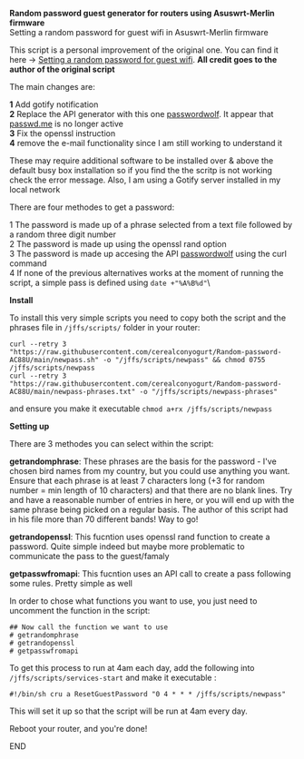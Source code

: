 **Random password guest generator for routers using Asuswrt-Merlin firmware**\
Setting a random password for guest wifi in Asuswrt-Merlin firmware

This script is a personal improvement of the original one. You can find it here -> [Setting a random password for guest wifi](https://github.com/RMerl/asuswrt-merlin.ng/wiki/Setting-a-random-password-for-guest-wifi). **All credit goes to the author of the original script**

The main changes are:

**1** Add gotify notification\
**2** Replace the API generator with this one [passwordwolf](https://passwordwolf.com). It appear that [passwd.me](https://passwd.me) is no longer active\
**3** Fix the openssl instruction\
**4** remove the e-mail functionality since I am still working to understand it

These may require additional software to be installed over & above the default busy box installation so if you find the the scritp is not working check the error message.
Also, I am using a Gotify server installed in my local network

There are four methodes to get a password:

1 The password is made up of a phrase selected from a text file followed by a random three digit number\
2 The password is made up using the openssl rand option\
3 The password is made up accesing the API [passwordwolf](https://passwordwolf.com) using the curl command\
4 If none of the previous alternatives works at the moment of running the script, a simple pass is defined using `date +"%A%B%d"`\

**Install**

To install this very simple scripts you need to copy both the script and the phrases file in `/jffs/scripts/` folder in your router:

`curl --retry 3 "https://raw.githubusercontent.com/cerealconyogurt/Random-password-AC88U/main/newpass.sh" -o "/jffs/scripts/newpass" && chmod 0755 /jffs/scripts/newpass`\
`curl --retry 3 "https://raw.githubusercontent.com/cerealconyogurt/Random-password-AC88U/main/newpass-phrases.txt" -o "/jffs/scripts/newpass-phrases"`

and ensure you make it executable `chmod a+rx /jffs/scripts/newpass`

**Setting up**

There are 3 methodes you can select within the script:

**getrandomphrase**: These phrases are the basis for the password - I've chosen bird names from my country, but you could use anything you want.
Ensure that each phrase is at least 7 characters long (+3 for random number = min length of 10 characters) and that there are no blank lines.
Try and have a reasonable number of entries in here, or you will end up with the same phrase being picked on a regular basis. The author of this script had in his file more than 70 different bands! Way to go!

**getrandopenssl**: This fucntion uses openssl rand function to create a password. Quite simple indeed but maybe more problematic to communicate the pass to the guest/famaly

**getpasswfromapi**: This fucntion uses an API call to create a pass following some rules. Pretty simple as well

In order to chose what functions you want to use, you just need to uncomment the function in the script:

`## Now call the function we want to use`\
`# getrandomphrase`\
`# getrandopenssl`\
`# getpasswfromapi`

To get this process to run at 4am each day, add the following into `/jffs/scripts/services-start` and make it executable :

`#!/bin/sh
cru a ResetGuestPassword "0 4 * * * /jffs/scripts/newpass"`

This will set it up so that the script will be run at 4am every day.

Reboot your router, and you're done!

END

